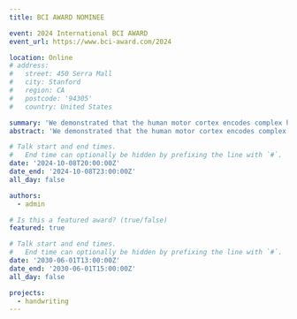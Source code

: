 ```yaml
---
title: BCI AWARD NOMINEE

event: 2024 International BCI AWARD
event_url: https://www.bci-award.com/2024

location: Online
# address:
#   street: 450 Serra Mall
#   city: Stanford
#   region: CA
#   postcode: '94305'
#   country: United States

summary: 'We demonstrated that the human motor cortex encodes complex handwriting movement by sequencing a small set of primitive states. The tuning function of neurons remains stable within states while varying largely among different states, which could be the key factor to inaccurate decoding. Based on this, we proposed state-dependent neural encoding and decoding computing models that better explained neural activities and handwriting trajectory decoding performance, enabling online decoding of recognizable Chinese characters.'
abstract: 'We demonstrated that the human motor cortex encodes complex handwriting movement by sequencing a small set of primitive states. The tuning function of neurons remains stable within states while varying largely among different states, which could be the key factor to inaccurate decoding. Based on this, we proposed state-dependent neural encoding and decoding computing models that better explained neural activities and handwriting trajectory decoding performance, enabling online decoding of recognizable Chinese characters.'

# Talk start and end times.
#   End time can optionally be hidden by prefixing the line with `#`.
date: '2024-10-08T20:00:00Z'
date_end: '2024-10-08T23:00:00Z'
all_day: false

authors:
  - admin

# Is this a featured award? (true/false)
featured: true

# Talk start and end times.
#   End time can optionally be hidden by prefixing the line with `#`.
date: '2030-06-01T13:00:00Z'
date_end: '2030-06-01T15:00:00Z'
all_day: false

projects:
  - handwriting
---
```


